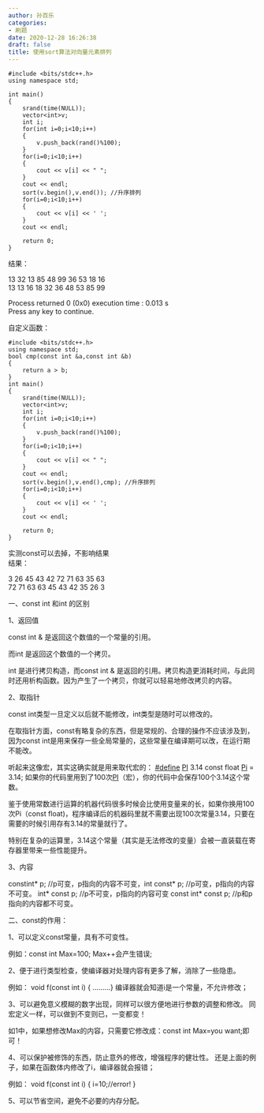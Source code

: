```yaml
---
author: 孙百乐
categories:
- 刷题
date: 2020-12-28 16:26:38
draft: false
title: 使用sort算法对向量元素排列
---
```


```
#include <bits/stdc++.h>
using namespace std;

int main()
{
    srand(time(NULL));
    vector<int>v;
    int i;
    for(int i=0;i<10;i++)
    {
        v.push_back(rand()%100);
    }
    for(i=0;i<10;i++)
    {
        cout << v[i] << " ";
    }
    cout << endl;
    sort(v.begin(),v.end()); //升序排列
    for(i=0;i<10;i++)
    {
        cout << v[i] << ' ';
    }
    cout << endl;

    return 0;
}
```

结果：

13 32 13 85 48 99 36 53 18 16  
13 13 16 18 32 36 48 53 85 99

Process returned 0 (0x0) execution time : 0.013 s  
Press any key to continue.

自定义函数：

```
#include <bits/stdc++.h>
using namespace std;
bool cmp(const int &a,const int &b)
{
    return a > b;
}
int main()
{
    srand(time(NULL));
    vector<int>v;
    int i;
    for(int i=0;i<10;i++)
    {
        v.push_back(rand()%100);
    }
    for(i=0;i<10;i++)
    {
        cout << v[i] << " ";
    }
    cout << endl;
    sort(v.begin(),v.end(),cmp); //升序排列
    for(i=0;i<10;i++)
    {
        cout << v[i] << ' ';
    }
    cout << endl;

    return 0;
}
```

实测const可以去掉，不影响结果  
结果：  

3 26 45 43 42 72 71 63 35 63  
72 71 63 63 45 43 42 35 26 3

一、const int 和int 的区别

1、返回值

const int & 是返回这个数值的一个常量的引用。

而int 是返回这个数值的一个拷贝。

int 是进行拷贝构造，而const int & 是返回的引用。拷贝构造更消耗时间，与此同时还用析构函数。因为产生了一个拷贝，你就可以轻易地修改拷贝的内容。

2、取指针

const int类型一旦定义以后就不能修改，int类型是随时可以修改的。

在取指针方面，const有略复杂的东西，但是常规的、合理的操作不应该涉及到，因为const int是用来保存一些全局常量的，这些常量在编译期可以改，在运行期不能改。

听起来这像宏，其实这确实就是用来取代宏的： [#define](https://www.baidu.com/s?wd=%23define&tn=SE_PcZhidaonwhc_ngpagmjz&rsv_dl=gh_pc_zhidao) [PI](https://www.baidu.com/s?wd=PI&tn=SE_PcZhidaonwhc_ngpagmjz&rsv_dl=gh_pc_zhidao) 3.14 const float [Pi](https://www.baidu.com/s?wd=Pi&tn=SE_PcZhidaonwhc_ngpagmjz&rsv_dl=gh_pc_zhidao) = 3.14; 如果你的代码里用到了100次[PI](https://www.baidu.com/s?wd=PI&tn=SE_PcZhidaonwhc_ngpagmjz&rsv_dl=gh_pc_zhidao)（宏），你的代码中会保存100个3.14这个常数。

鉴于使用常数进行运算的机器代码很多时候会比使用变量来的长，如果你换用100次Pi（const float)，程序编译后的机器码里就不需要出现100次常量3.14，只要在需要的时候引用存有3.14的常量就行了。

特别在复杂的运算里，3.14这个常量（其实是无法修改的变量）会被一直装载在寄存器里带来一些性能提升。

3、内容

constint\* p; //p可变，p指向的内容不可变，int const\* p; //p可变，p指向的内容不可变。 int\* const p; //p不可变，p指向的内容可变 const int\* const p; //p和p指向的内容都不可变。

二、const的作用：

1、可以定义const常量，具有不可变性。 

例如：const int Max=100; Max++会产生错误; 

2、便于进行类型检查，使编译器对处理内容有更多了解，消除了一些隐患。

例如： void f(const int i) { .........} 编译器就会知道i是一个常量，不允许修改； 

3、可以避免意义模糊的数字出现，同样可以很方便地进行参数的调整和修改。 同宏定义一样，可以做到不变则已，一变都变！

如1中，如果想修改Max的内容，只需要它修改成：const int Max=you want;即可！

4、可以保护被修饰的东西，防止意外的修改，增强程序的健壮性。 还是上面的例子，如果在函数体内修改了i，编译器就会报错； 

例如： void f(const int i) { i=10;//error! } 

5、可以节省空间，避免不必要的内存分配。